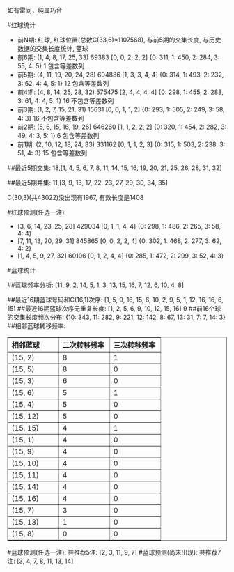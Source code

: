 <!-- 
.. title: 双色球2010132期(2010-11-11)数据分析报告
.. slug: slott-2010132-2010-11-11-report
.. date: 2010-11-12 08:00:00 UTC+08:00
.. tags: Lottery
.. link: 
.. description: 
.. type: text
-->

如有雷同，纯属巧合

<!-- TEASER_END-->

#红球统计

- 前N期: 红球, 红球位置(总数C(33,6)=1107568), 与前5期的交集长度, 与历史数据的交集长度统计, 蓝球
- 前6期: (1, 4, 8, 17, 25, 33) 69383 [0, 0, 2, 2, 2] {0: 311, 1: 450, 2: 284, 3: 55, 4: 5} 1 包含等差数列
- 前5期: (4, 11, 19, 20, 24, 28) 604886 [1, 3, 3, 4, 4] {0: 314, 1: 493, 2: 232, 3: 62, 4: 4, 5: 1} 12 包含等差数列
- 前4期: (4, 8, 14, 25, 28, 32) 575475 [2, 4, 4, 4, 4] {0: 298, 1: 455, 2: 288, 3: 61, 4: 4, 5: 1} 16 不包含等差数列
- 前3期: (1, 2, 7, 15, 21, 31) 15631 [0, 0, 1, 1, 2] {0: 293, 1: 505, 2: 249, 3: 58, 4: 3} 16 不包含等差数列
- 前2期: (5, 6, 15, 16, 19, 26) 646260 [1, 1, 2, 2, 2] {0: 320, 1: 454, 2: 282, 3: 49, 4: 3, 5: 1} 6 包含等差数列
- 前1期: (2, 10, 12, 18, 24, 33) 331162 [0, 1, 1, 2, 3] {0: 315, 1: 503, 2: 238, 3: 51, 4: 3} 15 包含等差数列

##最近5期交集:
18,[1, 4, 5, 6, 7, 8, 11, 14, 15, 16, 19, 20, 21, 25, 26, 28, 31, 32]

##最近5期并集:
11,[3, 9, 13, 17, 22, 23, 27, 29, 30, 34, 35]

C(30,3)(共43022)没出现有1967, 
有效长度是1408

#红球预测(任选一注)

- [3, 6, 14, 23, 25, 28] 429034 [0, 1, 1, 4, 4] {0: 298, 1: 486, 2: 265, 3: 58, 4: 4}
- [7, 11, 13, 20, 29, 31] 845865 [0, 0, 2, 2, 4] {0: 302, 1: 468, 2: 277, 3: 62, 4: 2}
- [1, 4, 5, 9, 27, 32] 60106 [0, 1, 2, 4, 4] {0: 285, 1: 472, 2: 299, 3: 52, 4: 3}

#蓝球统计

##蓝球频率分析:
[11, 9, 2, 14, 5, 1, 3, 13, 15, 16, 7, 12, 6, 10, 4, 8]

##最近16期蓝球号码和C(16,1)次序:
[1, 5, 9, 16, 15, 6, 10, 2, 9, 5, 1, 12, 16, 16, 6, 15]
##最近16期蓝球次序无重复长度:
[1, 2, 5, 6, 9, 10, 12, 15, 16] 9
##前16个球的交集长度频次分布:
{10: 343, 11: 282, 9: 221, 12: 142, 8: 67, 13: 31, 7: 7, 14: 3}
##相邻蓝球转移频率:
<table border="1" class="table table-striped dataframe">
  <thead>
    <tr style="text-align: left;">
      <th style="min-width: 100px;">相邻蓝球</th>
      <th style="min-width: 100px;">二次转移频率</th>
      <th style="min-width: 100px;">三次转移频率</th>
    </tr>
  </thead>
  <tbody>
    <tr>
      <td>  (15, 2)</td>
      <td> 8</td>
      <td> 1</td>
    </tr>
    <tr>
      <td>  (15, 5)</td>
      <td> 8</td>
      <td> 0</td>
    </tr>
    <tr>
      <td>  (15, 3)</td>
      <td> 6</td>
      <td> 0</td>
    </tr>
    <tr>
      <td>  (15, 6)</td>
      <td> 5</td>
      <td> 1</td>
    </tr>
    <tr>
      <td>  (15, 4)</td>
      <td> 5</td>
      <td> 0</td>
    </tr>
    <tr>
      <td> (15, 12)</td>
      <td> 5</td>
      <td> 0</td>
    </tr>
    <tr>
      <td> (15, 15)</td>
      <td> 4</td>
      <td> 1</td>
    </tr>
    <tr>
      <td>  (15, 1)</td>
      <td> 4</td>
      <td> 0</td>
    </tr>
    <tr>
      <td>  (15, 9)</td>
      <td> 4</td>
      <td> 0</td>
    </tr>
    <tr>
      <td> (15, 10)</td>
      <td> 4</td>
      <td> 0</td>
    </tr>
    <tr>
      <td> (15, 11)</td>
      <td> 4</td>
      <td> 0</td>
    </tr>
    <tr>
      <td> (15, 14)</td>
      <td> 4</td>
      <td> 0</td>
    </tr>
    <tr>
      <td> (15, 16)</td>
      <td> 4</td>
      <td> 0</td>
    </tr>
    <tr>
      <td>  (15, 7)</td>
      <td> 3</td>
      <td> 0</td>
    </tr>
    <tr>
      <td> (15, 13)</td>
      <td> 1</td>
      <td> 0</td>
    </tr>
    <tr>
      <td>  (15, 8)</td>
      <td> 0</td>
      <td> 0</td>
    </tr>
  </tbody>
</table>
#蓝球预测(任选一注):
共推荐5注: [2, 3, 11, 9, 7]
#蓝球预测(尚未出现):
共推荐7注: [3, 4, 7, 8, 11, 13, 14]


